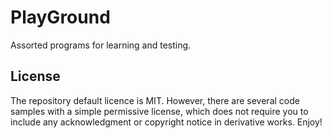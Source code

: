# PlayGround
Assorted programs for learning and testing.

## License
The repository default licence is MIT. However, there are several code samples
with a simple permissive license, which does not require you to include any
acknowledgment or copyright notice in derivative works. Enjoy!
